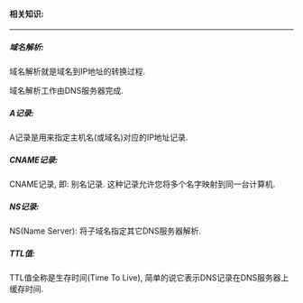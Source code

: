 #### 相关知识:

---

##### 域名解析:

域名解析就是域名到IP地址的转换过程. 

域名解析工作由DNS服务器完成.

##### A记录:

A记录是用来指定主机名(或域名)对应的IP地址记录.

##### CNAME记录:

CNAME记录, 即: 别名记录. 这种记录允许您将多个名字映射到同一台计算机.

##### NS记录:

NS(Name Server): 将子域名指定其它DNS服务器解析.

##### TTL值:

TTL值全称是生存时间(Time To Live), 简单的说它表示DNS记录在DNS服务器上缓存时间.
